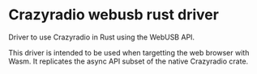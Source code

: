 # Crazyradio webusb rust driver

Driver to use Crazyradio in Rust using the WebUSB API.

This driver is intended to be used when targetting the web browser with Wasm.
It replicates the async API subset of the native Crazyradio crate.